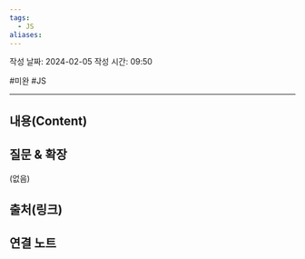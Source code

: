 ```yaml
---
tags:
  - JS
aliases:
---
```

작성 날짜: 2024-02-05
작성 시간: 09:50

#미완 #JS 

----
## 내용(Content)


## 질문 & 확장

(없음)

## 출처(링크)


## 연결 노트










